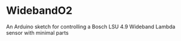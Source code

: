 WidebandO2
==========

An Arduino sketch for controlling a Bosch LSU 4.9 Wideband Lambda sensor with minimal parts
